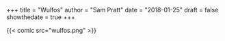 +++
title = "Wulfos"
author = "Sam Pratt"
date = "2018-01-25"
draft = false
showthedate = true
+++

{{< comic src="wulfos.png" >}}

